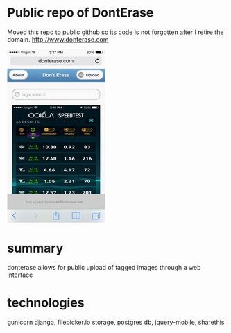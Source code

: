 Public repo of DontErase
===

Moved this repo to public github so its code is not forgotten after I retire the
domain. http://www.donterase.com

![Screenshot from iOS 7](screenshot.jpg "Screenshot from iOS 7")

# summary

donterase allows for public upload of tagged images through a web interface

# technologies

gunicorn django, filepicker.io storage, postgres db, jquery-mobile, sharethis

